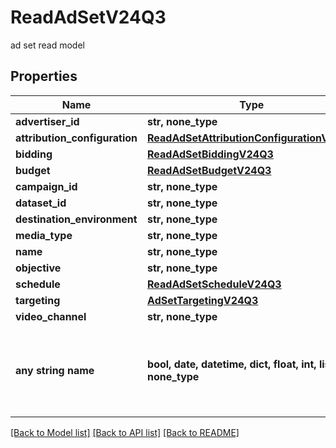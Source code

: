 # ReadAdSetV24Q3

ad set read model

## Properties
Name | Type | Description | Notes
------------ | ------------- | ------------- | -------------
**advertiser_id** | **str, none_type** |  | [optional] 
**attribution_configuration** | [**ReadAdSetAttributionConfigurationV24Q3**](ReadAdSetAttributionConfigurationV24Q3.md) |  | [optional] 
**bidding** | [**ReadAdSetBiddingV24Q3**](ReadAdSetBiddingV24Q3.md) |  | [optional] 
**budget** | [**ReadAdSetBudgetV24Q3**](ReadAdSetBudgetV24Q3.md) |  | [optional] 
**campaign_id** | **str, none_type** |  | [optional] 
**dataset_id** | **str, none_type** |  | [optional] 
**destination_environment** | **str, none_type** |  | [optional] 
**media_type** | **str, none_type** |  | [optional] 
**name** | **str, none_type** |  | [optional] 
**objective** | **str, none_type** |  | [optional] 
**schedule** | [**ReadAdSetScheduleV24Q3**](ReadAdSetScheduleV24Q3.md) |  | [optional] 
**targeting** | [**AdSetTargetingV24Q3**](AdSetTargetingV24Q3.md) |  | [optional] 
**video_channel** | **str, none_type** |  | [optional] 
**any string name** | **bool, date, datetime, dict, float, int, list, str, none_type** | any string name can be used but the value must be the correct type | [optional]

[[Back to Model list]](../README.md#documentation-for-models) [[Back to API list]](../README.md#documentation-for-api-endpoints) [[Back to README]](../README.md)


